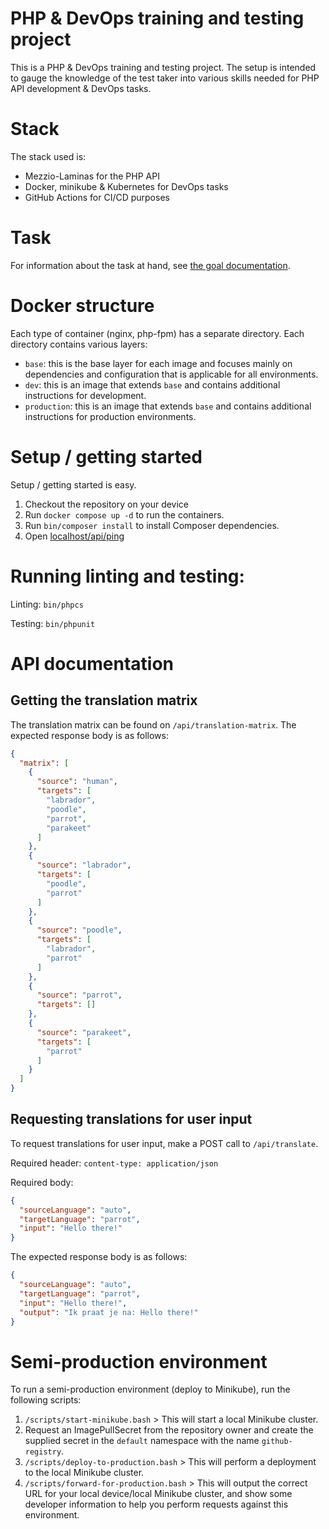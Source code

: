 PHP & DevOps training and testing project
=========================================

This is a PHP & DevOps training and testing project. The setup is intended to gauge the knowledge of the test taker into
various skills needed for PHP API development & DevOps tasks.

# Stack

The stack used is:

* Mezzio-Laminas for the PHP API
* Docker, minikube & Kubernetes for DevOps tasks
* GitHub Actions for CI/CD purposes

# Task

For information about the task at hand, see [the goal documentation](docs/goal.md).

# Docker structure

Each type of container (nginx, php-fpm) has a separate directory. Each directory contains various layers:

* `base`: this is the base layer for each image and focuses mainly on dependencies and configuration that is applicable
  for all environments.
* `dev`: this is an image that extends `base` and contains additional instructions for development.
* `production`: this is an image that extends `base` and contains additional instructions for production environments.

# Setup / getting started

Setup / getting started is easy.

1. Checkout the repository on your device
2. Run `docker compose up -d` to run the containers.
3. Run `bin/composer install` to install Composer dependencies.
4. Open [localhost/api/ping](http://localhost/api/ping)

# Running linting and testing:

Linting: `bin/phpcs`

Testing: `bin/phpunit`

# API documentation

## Getting the translation matrix

The translation matrix can be found on `/api/translation-matrix`. The expected response body is as follows:

```json
{
  "matrix": [
    {
      "source": "human",
      "targets": [
        "labrador",
        "poodle",
        "parrot",
        "parakeet"
      ]
    },
    {
      "source": "labrador",
      "targets": [
        "poodle",
        "parrot"
      ]
    },
    {
      "source": "poodle",
      "targets": [
        "labrador",
        "parrot"
      ]
    },
    {
      "source": "parrot",
      "targets": []
    },
    {
      "source": "parakeet",
      "targets": [
        "parrot"
      ]
    }
  ]
}
```

## Requesting translations for user input

To request translations for user input, make a POST call to `/api/translate`.

Required header: `content-type: application/json`

Required body:

```json
{
  "sourceLanguage": "auto",
  "targetLanguage": "parrot",
  "input": "Hello there!"
}
```

The expected response body is as follows:

```json
{
  "sourceLanguage": "auto",
  "targetLanguage": "parrot",
  "input": "Hello there!",
  "output": "Ik praat je na: Hello there!"
}
```

# Semi-production environment

To run a semi-production environment (deploy to Minikube), run the following scripts:

1. `/scripts/start-minikube.bash` > This will start a local Minikube cluster.
2. Request an ImagePullSecret from the repository owner and create the supplied secret in the `default` namespace with
   the name `github-registry`.
3. `/scripts/deploy-to-production.bash` > This will perform a deployment to the local Minikube cluster.
4. `/scripts/forward-for-production.bash` > This will output the correct URL for your local device/local Minikube
   cluster, and show some developer information to help you perform requests against this environment.
